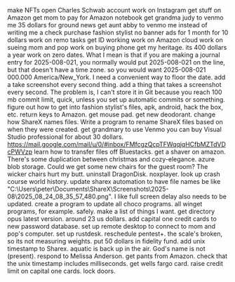 make NFTs
open Charles Schwab account
work on Instagram
get stuff on Amazon
get mom to pay for Amazon notebook
get grandma judy to venmo me 35 dollars for ground news
get aunt abby to venmo me instead of writing me a check
purchase fashion stylist no banner ads for 1 month for 10 dollars
work on remo tasks
get ID working
work on Amazon cloud
work on sueing mom and pop
work on buying phone
get my heritage. its 400 dollars a year
work on zero dates. What I mean is that if you are making a journal entry for 2025-008-021, you normally would put 2025-008-021 on the line, but that doesn't have a time zone. so you would want 2025-008-021 000.000 America/New_York. I need a convenient way to floor the date.
add a take screenshot every second thing.
add a thing that takes a screenshot every second. The problem is, I can't store it in Git because you reach 100 mb commit limit, quick, unless you set up automatic commits or something.
figure out how to get into fashion stylist's files, apk, android, hack the box, etc.
return keys to Amazon.
get mouse pad.
get new deodorant.
change how ShareX names files.
Write a program to rename ShareX files based on when they were created.
get grandmary to use Venmo
you can buy Visual Studio professional for about 30 dollars.
https://mail.google.com/mail/u/0/#inbox/FMfcgzQcpTFWqqjqHCfbMZTdVDcPWVzp
learn how to transfer files off Bluestacks.
get a shaver on amazon.
There's some duplication between christmas and cozy-elegance.
azure blob storage.
Could we get some new chairs for the guest room? The wicker chairs hurt my butt.
uninstall DragonDisk.
noxplayer.
look up crash course world history.
update sharex automation to have file names be like "C:\Users\peter\Documents\ShareX\Screenshots\2025-08\2025_08_24_08_35_57_480.png".
I like full screen delay also needs to be updated.
create a program to update all choco programs. all winget programs, for example. safely.
make a list of things I want.
get directory opus latest version. around 23 us dollars.
add capital one credit cards to new password database.
set up remote desktop to connect to mom and pop's computer. set up rustdesk.
reschedule pentest+.
the scale's broken, so its not measuring weights.
put 50 dollars in fidelity fund.
add unix timestamp to Sharex.
aquatic is back up in the air.
God's name is not (present).
respond to Melissa Anderson.
get pants from Amazon.
check that the unix timestamp includes milliseconds.
get wells fargo card.
raise credit limit on capital one cards.
lock doors.